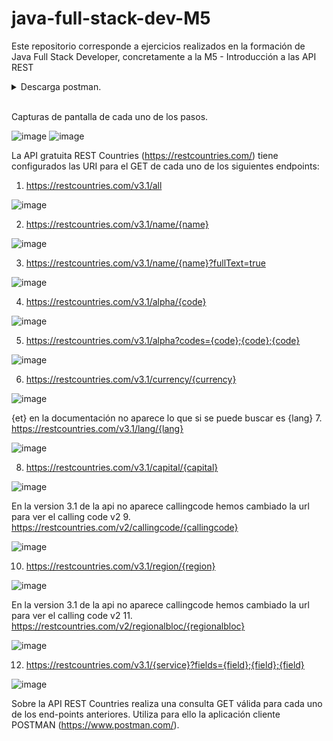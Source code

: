 # java-full-stack-dev-M5
Este repositorio corresponde a ejercicios realizados en la formación de Java Full Stack Developer, concretamente a la M5 - Introducción a las API REST

<details>
  <summary>Descarga postman.</summary>
<br>
<p align="justify">Captura de la descarga.</p>
  
  </details>
 <br>

Capturas de pantalla de cada uno de los pasos.

![image]()
![image]()

La API gratuita REST Countries (https://restcountries.com/) tiene configurados las URI para el GET de cada uno de los siguientes endpoints:

1. https://restcountries.com/v3.1/all

![image]()

2. https://restcountries.com/v3.1/name/{name}

![image]()

3. https://restcountries.com/v3.1/name/{name}?fullText=true

![image]()

4. https://restcountries.com/v3.1/alpha/{code}

![image]()

5. https://restcountries.com/v3.1/alpha?codes={code};{code};{code}

![image]()

6. https://restcountries.com/v3.1/currency/{currency}

![image]()

{et} en la documentación no aparece lo que si se puede buscar es {lang}
7. https://restcountries.com/v3.1/lang/{lang}

![image]()

8. https://restcountries.com/v3.1/capital/{capital}

![image]()

En la version 3.1 de la api no aparece callingcode hemos cambiado la url para ver el calling code v2
9. https://restcountries.com/v2/callingcode/{callingcode}

![image]()

10. https://restcountries.com/v3.1/region/{region}

![image]()

En la version 3.1 de la api no aparece callingcode hemos cambiado la url para ver el calling code v2
11. https://restcountries.com/v2/regionalbloc/{regionalbloc}

![image]()

12. https://restcountries.com/v3.1/{service}?fields={field};{field};{field}

![image]()

Sobre la API REST Countries realiza una consulta GET válida para cada uno de los end-points anteriores. Utiliza para ello la aplicación cliente POSTMAN (https://www.postman.com/).
